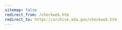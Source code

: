 ```yaml
---
sitemap: false 
redirect_from: /checkweb.htm 
redirect_to: https://archive.ada.gov/checkweb.htm 
---
```

